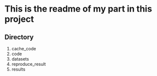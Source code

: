 # This is the readme of my part in this project
## Directory 
1. cache_code
2. code
3. datasets
4. reproduce_result
5. results